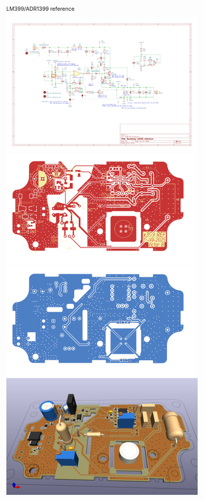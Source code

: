 LM399/ADR1399 reference


<img src="Images/x399 REF schematic.png" width="1000">

<img src="Images/x399 REF-F_Cu.svg" width="500">

<img src="Images/x399 REF-B_Cu.svg" width="500">

<img src="Images/x399 REF.png" width="1000">


